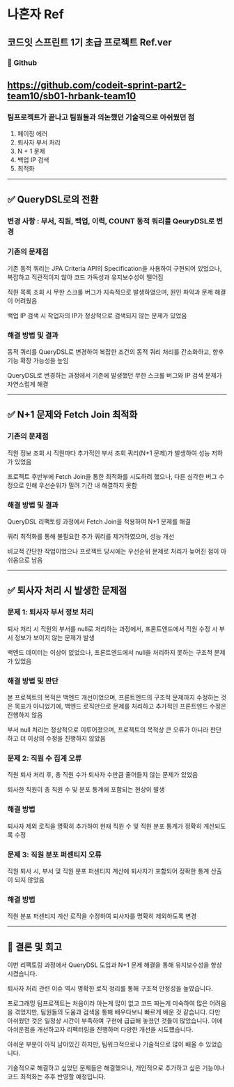 # 나혼자 Ref

## 코드잇 스프린트 1기 초급 프로젝트 Ref.ver

### 📖 Github
## https://github.com/codeit-sprint-part2-team10/sb01-hrbank-team10

### 팀프로젝트가 끝나고 팀원들과 의논했던 기술적으로 아쉬웠던 점

1. 페이징 에러
2. 퇴사자 부서 처리
3. N + 1 문제
4. 백업 IP 검색
5. 최적화

---


## ✅ QueryDSL로의 전환

### 변경 사항 : 부서, 직원, 백업, 이력, COUNT 동적 쿼리를 QeuryDSL로 변경

### 기존의 문제점

기존 동적 쿼리는 JPA Criteria API의 Specification을 사용하여 구현되어 있었으나, 복잡하고 직관적이지 않아 코드 가독성과 유지보수성이 떨어짐

직원 목록 조회 시 무한 스크롤 버그가 지속적으로 발생하였으며, 원인 파악과 문제 해결이 어려웠음

백업 IP 검색 시 작업자의 IP가 정상적으로 검색되지 않는 문제가 있었음

### 해결 방법 및 결과

동적 쿼리를 QueryDSL로 변경하여 복잡한 조건의 동적 쿼리 처리를 간소화하고, 향후 기능 확장 가능성을 높임

QueryDSL로 변경하는 과정에서 기존에 발생했던 무한 스크롤 버그와 IP 검색 문제가 자연스럽게 해결

---

## ✅ N+1 문제와 Fetch Join 최적화

### 기존의 문제점

직원 정보 조회 시 직원마다 추가적인 부서 조회 쿼리(N+1 문제)가 발생하여 성능 저하가 있었음

프로젝트 후반부에 Fetch Join을 통한 최적화를 시도하려 했으나, 다른 심각한 버그 수정으로 인해 우선순위가 밀려 기간 내 해결하지 못함

### 해결 방법 및 결과

QueryDSL 리팩토링 과정에서 Fetch Join을 적용하여 N+1 문제를 해결

쿼리 최적화를 통해 불필요한 추가 쿼리를 제거하였으며, 성능 개선

비교적 간단한 작업이었으나 프로젝트 당시에는 우선순위 문제로 처리가 늦어진 점이 아쉬움으로 남음

---

## ✅ 퇴사자 처리 시 발생한 문제점

### 문제 1: 퇴사자 부서 정보 처리

퇴사 처리 시 직원의 부서를 null로 처리하는 과정에서, 프론트엔드에서 직원 수정 시 부서 정보가 보이지 않는 문제가 발생

백엔드 데이터는 이상이 없었으나, 프론트엔드에서 null을 처리하지 못하는 구조적 문제가 있었음

### 해결 방법 및 판단

본 프로젝트의 목적은 백엔드 개선이었으며, 프론트엔드의 구조적 문제까지 수정하는 것은 목표가 아니었기에, 백엔드 로직만으로 문제를 처리하고 추가적인 프론트엔드 수정은 진행하지 않음

부서 null 처리는 정상적으로 이루어졌으며, 프로젝트의 목적상 큰 오류가 아니라 판단하고 더 이상의 수정을 진행하지 않았음

### 문제 2: 직원 수 집계 오류

직원 퇴사 처리 후, 총 직원 수가 퇴사자 수만큼 줄어들지 않는 문제가 있었음

퇴사한 직원이 총 직원 수 및 분포 통계에 포함되는 현상이 발생

### 해결 방법

퇴사자 제외 로직을 명확히 추가하여 현재 직원 수 및 직원 분포 통계가 정확히 계산되도록 수정

### 문제 3: 직원 분포 퍼센티지 오류

직원 퇴사 시, 부서 및 직원 분포 퍼센티지 계산에 퇴사자가 포함되어 정확한 통계 산출이 되지 않았음

### 해결 방법

직원 분포 퍼센티지 계산 로직을 수정하여 퇴사자를 명확히 제외하도록 변경

---

## 🎯 결론 및 회고

이번 리팩토링 과정에서 QueryDSL 도입과 N+1 문제 해결을 통해 유지보수성을 향상시켰습니다. 

퇴사자 처리 관련 이슈 역시 명확한 로직 정리를 통해 구조적 안정성을 높였습니다. 

프로그래밍 팀프로젝트는 처음이라 아는게 많이 없고 코드 짜는게 미숙하여 많은 어려움을 겪었지만, 팀원들의 도움과 검색을 통해 배우다보니 빠르게 배운 것 같습니다. 다만 아쉬웠던 것은 일정상 시간이 부족하여 구현에 급급해 놓쳤던 것들이 많았습니다. 이에 아쉬운점을 개선하고자 리펙터링을 진행하며 다양한 개선을 시도했습니다.

아쉬운 부분이 아직 남아있긴 하지만, 팀워크적으로나 기술적으로 많이 배울 수 있었습니다. 

기술적으로 해결하고 싶었던 문제들은 해결했으나, 개인적으로 추가하고 싶은 기능이나 코드 최적화는 추후 반영할 예정입니다.





